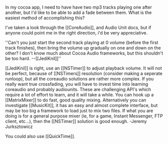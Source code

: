 In my cocoa app, I need to have have two mp3 tracks playing one after another, but I'd like to be able to add a fade between them. What is the easiest method of accomplishing this?

I've taken a look through the [[CoreAudio]], and Audio Unit docs, but if anyone could point me in the right direction, i'd be very appreciative.

''Can't you just start the second track playing at 0 volume (before the first track finishes), then bring the volume up gradually on one and down on the other? I don't know much about Cocoa Audio frameworks, but this shouldn't be too hard. --[[JediKnil]]''

[[JediKnil]] is right, use an [[NSTimer]] to adjust playback volume. It will not be perfect, because of [[NSTimers]] resolution (consider making a seperate runloop), but all the coreaudio solutions are rather more complex. If you really want true crossfading, you will have to invest time into learning coreaudio and probably audiounits. These are challenging API's which require a lot of effort to learn, and it will take a while. You can hook up a [[MatrixMixer]] to do fast, good quality mixing. Alternatively you can investigate [[MusicKit]], it has an easy and almost complete interface, but may be too big a framework to load just to mix two files. If what you are doing is for a general purpose mixer (ie, for a game, Instant Messenger, FTP client, etc...), then the [[NSTimer]] solution is good enough. 
-Jeremy Jurksztowicz

You could also use [[QuickTime]].